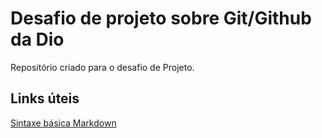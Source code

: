 # Desafio de projeto sobre Git/Github da Dio
Repositório criado para o desafio de Projeto.

## Links úteis
[Sintaxe básica Markdown](https://www.markdownguide.org/basic-syntax/)
